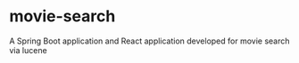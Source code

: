 # movie-search
A Spring Boot application and React application developed for movie search via lucene
